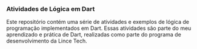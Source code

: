 


### Atividades de Lógica em Dart


Este repositório contém uma série de atividades e exemplos de lógica de programação implementados em Dart. Essas atividades são parte do meu aprendizado e prática de Dart, realizadas como parte do programa de desenvolvimento da Lince Tech.
